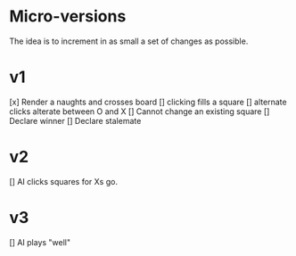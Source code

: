 # Micro-versions
The idea is to increment in as small a set of changes as possible.

# v1
[x] Render a naughts and crosses board
[] clicking fills a square
[] alternate clicks alterate between O and X
[] Cannot change an existing square
[] Declare winner
[] Declare stalemate

# v2
[] AI clicks squares for Xs go.

# v3
[] AI plays "well"
